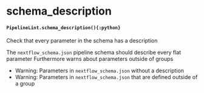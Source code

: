 # schema_description

#### `PipelineLint.schema_description(){:python}`

Check that every parameter in the schema has a description

The `nextflow_schema.json` pipeline schema should describe every flat parameter
Furthermore warns about parameters outside of groups

- Warning: Parameters in `nextflow_schema.json` without a description
- Warning: Parameters in `nextflow_schema.json` that are defined outside of a group
